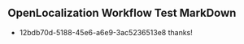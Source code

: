 ## OpenLocalization Workflow Test MarkDown
* 12bdb70d-5188-45e6-a6e9-3ac5236513e8 
thanks!<!--HONumber=Mar16_HO3-->
